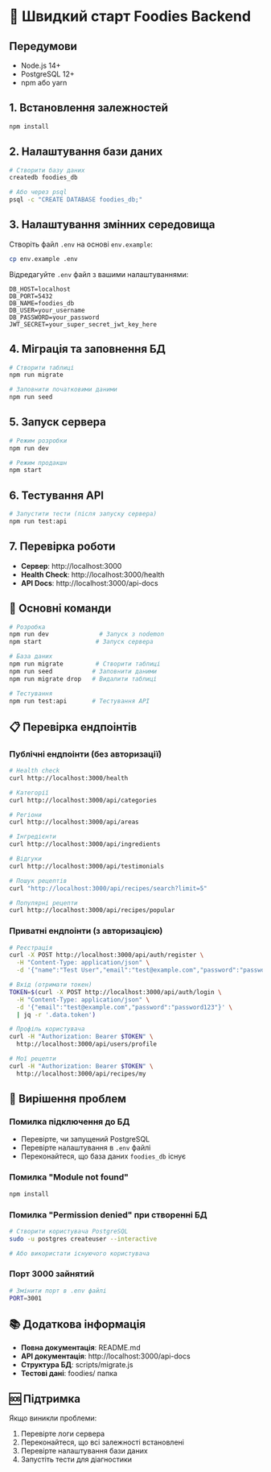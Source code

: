 # 🚀 Швидкий старт Foodies Backend

## Передумови
- Node.js 14+
- PostgreSQL 12+
- npm або yarn

## 1. Встановлення залежностей
```bash
npm install
```

## 2. Налаштування бази даних
```bash
# Створити базу даних
createdb foodies_db

# Або через psql
psql -c "CREATE DATABASE foodies_db;"
```

## 3. Налаштування змінних середовища
Створіть файл `.env` на основі `env.example`:
```bash
cp env.example .env
```

Відредагуйте `.env` файл з вашими налаштуваннями:
```env
DB_HOST=localhost
DB_PORT=5432
DB_NAME=foodies_db
DB_USER=your_username
DB_PASSWORD=your_password
JWT_SECRET=your_super_secret_jwt_key_here
```

## 4. Міграція та заповнення БД
```bash
# Створити таблиці
npm run migrate

# Заповнити початковими даними
npm run seed
```

## 5. Запуск сервера
```bash
# Режим розробки
npm run dev

# Режим продакшн
npm start
```

## 6. Тестування API
```bash
# Запустити тести (після запуску сервера)
npm run test:api
```

## 7. Перевірка роботи
- **Сервер**: http://localhost:3000
- **Health Check**: http://localhost:3000/health
- **API Docs**: http://localhost:3000/api-docs

## 🔧 Основні команди

```bash
# Розробка
npm run dev              # Запуск з nodemon
npm start               # Запуск сервера

# База даних
npm run migrate         # Створити таблиці
npm run seed           # Заповнити даними
npm run migrate drop   # Видалити таблиці

# Тестування
npm run test:api       # Тестування API
```

## 📋 Перевірка ендпоінтів

### Публічні ендпоінти (без авторизації)
```bash
# Health check
curl http://localhost:3000/health

# Категорії
curl http://localhost:3000/api/categories

# Регіони
curl http://localhost:3000/api/areas

# Інгредієнти
curl http://localhost:3000/api/ingredients

# Відгуки
curl http://localhost:3000/api/testimonials

# Пошук рецептів
curl "http://localhost:3000/api/recipes/search?limit=5"

# Популярні рецепти
curl http://localhost:3000/api/recipes/popular
```

### Приватні ендпоінти (з авторизацією)
```bash
# Реєстрація
curl -X POST http://localhost:3000/api/auth/register \
  -H "Content-Type: application/json" \
  -d '{"name":"Test User","email":"test@example.com","password":"password123"}'

# Вхід (отримати токен)
TOKEN=$(curl -X POST http://localhost:3000/api/auth/login \
  -H "Content-Type: application/json" \
  -d '{"email":"test@example.com","password":"password123"}' \
  | jq -r '.data.token')

# Профіль користувача
curl -H "Authorization: Bearer $TOKEN" \
  http://localhost:3000/api/users/profile

# Мої рецепти
curl -H "Authorization: Bearer $TOKEN" \
  http://localhost:3000/api/recipes/my
```

## 🐛 Вирішення проблем

### Помилка підключення до БД
- Перевірте, чи запущений PostgreSQL
- Перевірте налаштування в `.env` файлі
- Переконайтеся, що база даних `foodies_db` існує

### Помилка "Module not found"
```bash
npm install
```

### Помилка "Permission denied" при створенні БД
```bash
# Створити користувача PostgreSQL
sudo -u postgres createuser --interactive

# Або використати існуючого користувача
```

### Порт 3000 зайнятий
```bash
# Змінити порт в .env файлі
PORT=3001
```

## 📚 Додаткова інформація

- **Повна документація**: README.md
- **API документація**: http://localhost:3000/api-docs
- **Структура БД**: scripts/migrate.js
- **Тестові дані**: foodies/ папка

## 🆘 Підтримка

Якщо виникли проблеми:
1. Перевірте логи сервера
2. Переконайтеся, що всі залежності встановлені
3. Перевірте налаштування бази даних
4. Запустіть тести для діагностики
